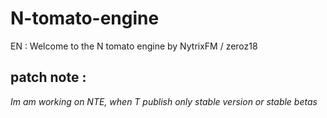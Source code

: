 # N-tomato-engine
EN : Welcome to the N tomato engine by NytrixFM / zeroz18

## patch note :
*Im am working on NTE, when T publish only stable version or stable betas*
